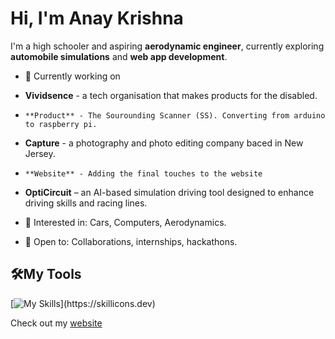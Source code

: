 # Hi, I'm Anay Krishna

I'm a high schooler and aspiring **aerodynamic engineer**, currently exploring **automobile simulations** and **web app development**.

- 🔭 Currently working on
-   **Vividsence** - a tech organisation that makes products for the disabled.
-     **Product** - The Sourounding Scanner (SS). Converting from arduino to raspberry pi.
-   **Capture** - a photography and photo editing company baced in New Jersey.
-     **Website** - Adding the final touches to the website
-   **OptiCircuit** – an AI-based simulation driving tool designed to enhance driving skills and racing lines.

- 🧠 Interested in: Cars, Computers, Aerodynamics.
- 🤝 Open to: Collaborations, internships, hackathons.

## 🛠️My Tools

[![My Skills](https://skillicons.dev/icons?i=js,html,css,arduino,java,)](https://skillicons.dev)

Check out my [website](https://anaykr15hn4.github.io/Mypage/)




